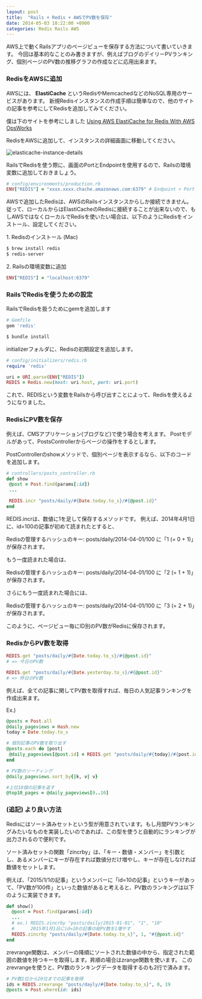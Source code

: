 ```yaml
---
layout: post
title:  "Rails + Redis + AWSでPV数を保存"
date: 2014-05-03 18:22:00 +0900
categories: Redis Rails AWS
---
```


AWS上で動くRailsアプリのページビューを保存する方法について書いていきます。
今回は基本的なことのみ書きますが、例えばブログのデイリーPVランキング、個別ページのPV数の推移グラフの作成などに応用出来ます。

### RedisをAWSに追加
AWSには、 **ElastiCache** というRedisやMemcachedなどのNoSQL専用のサービスがあります。
新規Redisインスタンスの作成手順は簡単なので、他のサイトの記事を参考にしてRedisを追加してみてください。

僕は下のサイトを参考にしました
[Using AWS ElastiCache for Redis With AWS OpsWorks](http://aws.typepad.com/aws/2013/09/using-aws-elasticache-for-redis-with-aws-opsworks.html?utm_source=feedburner&utm_medium=feed&utm_campaign=Feed%3A+AmazonWebServicesBlog+(Amazon+Web+Services+Blog))

RedisをAWSに追加して、インスタンスの詳細画面に移動してください。

![elasticache-instance-details](https://dl.dropboxusercontent.com/u/39427047/images/Qiita/ElastiCache_Management_Console.png)

RailsでRedisを使う際に、画面のPortとEndpointを使用するので、Railsの環境変数に追加しておきましょう。

```rb
# config/environments/production.rb
ENV["REDIS"] = "xxxx.xxxx.chache.amazonaws.com:6379" # Endpoint + Port
```

AWSで追加したRedisは、AWSのRailsインスタンスからしか接続できません。従って、ローカルからはElastiCacheのRedisに接続することが出来ないので、もしAWSではなくローカルでRedisを使いたい場合は、以下のようにRedisをインストール、設定してください。

1\. Redisのインストール (Mac)

```sh
$ brew install redis
$ redis-server
```

2\. Railsの環境変数に追加

```ruby:config/environments/development.rb
ENV["REDIS"] = "localhost:6379"
```

### RailsでRedisを使うための設定
RailsでRedisを扱うためにgemを追加します

```rb
# Gemfile
gem 'redis'
```

```sh
$ bundle install
```

initializerフォルダに、Redisの初期設定を追加します。

```rb
# config/initializers/redis.rb
require 'redis'

uri = URI.parse(ENV["REDIS"])
REDIS = Redis.new(host: uri.host, port: uri.port)
```

これで、REDISという変数をRailsから呼び出すことによって、Redisを使えるようになりました。

### RedisにPV数を保存
例えば、CMSアプリケーション(ブログなど)で使う場合を考えます。
Postモデルがあって、PostsControllerからページの操作をするとします。

PostControllerのshowメソッドで、個別ページを表示するなら、以下のコードを追加します。

```rb
# controllers/posts_controller.rb
def show
 @post = Post.find(params[:id])
 ...

 REDIS.incr "posts/daily/#{Date.today.to_s}/#{@post.id}"
end
```

REDIS.incrは、数値に1を足して保存するメソッドです。
例えば、2014年4月1日に、id=100の記事が初めて読まれたとすると、

Redisの管理するハッシュのキー: posts/daily/2014-04-01/100
に「1 (= 0 + 1)」が保存されます。

もう一度読まれた場合は、

Redisの管理するハッシュのキー: posts/daily/2014-04-01/100
に「2 (= 1 + 1)」が保存されます。

さらにもう一度読まれた場合には、

Redisの管理するハッシュのキー: posts/daily/2014-04-01/100
に「3 (= 2 + 1)」が保存されます。


このように、ページビュー毎にID別のPV数がRedisに保存されます。

###  RedisからPV数を取得

```rb
REDIS.get "posts/daily/#{Date.today.to_s}/#{@post.id}"
# => 今日のPV数

REDIS.get "posts/daily/#{Date.yesterday.to_s}/#{@post.id}"
# => 昨日のPV数
```

例えば、全ての記事に関してPV数を取得すれば、毎日の人気記事ランキングを作成出来ます。

Ex.)

```rb
@posts = Post.all
@daily_pageviews = Hash.new
today = Date.today.to_s

# 個別記事のPV数を取り出す
@posts.each do |post|
 @daily_pageviews[@post.id] = REDIS.get "posts/daily/#{today}/#{post.id}"
end

# PV数のソーティング
@daily_pageviews.sort_by{|k, v| v}

#上位10個の記事を返す
@top10_pages = @daily_pageviews[0..10]
```


### (追記) より良い方法
Redisにはソート済みセットという型が用意されています。もし月間PVランキングみたいなものを実装したいのであれば、この型を使うと自動的にランキングが出力されるので便利です。

ソート済みセットの関数「zincrby」は、「キー・数値・メンバー」を引数とし、あるメンバーにキーが存在すれば数値分だけ増やし、キーが存在しなければ数値をセットします。

例えば、「2015/1/1の記事」というメンバーに「id=10の記事」というキーがあって、「PV数が100件」といった数値があると考えると、PV数のランキングは以下のように実装できます。

```rb
def show()
  @post = Post.find(params[:id])
  ...
  # ex.) REDIS.zincrby "posts/daily/2015-01-01", "1", "10"
  #      2015年1月1日にid=10の記事の総PV数を1増やす
  REDIS.zincrby "posts/daily/#{Date.today.to_s}", 1, "#{@post.id}"
end
```

zrevrange関数は、メンバーの降順にソートされた数値の中から、指定された範囲の数値を持つキーを取得します。昇順の場合はzrange関数を使います。
このzrevrangeを使うと、PV数のランキングデータを取得するのも2行で済みます。

```rb
# PV数1位から20位までの記事を取得
ids = REDIS.zrevrange "posts/dayly/#{Date.today.to_s}", 0, 19
@posts = Post.where(id: ids)
```
